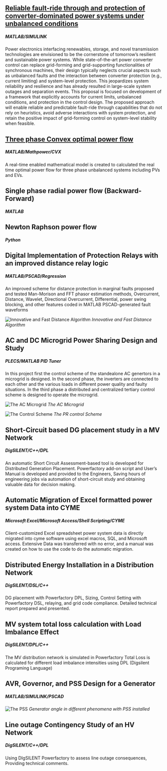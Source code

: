 ## [Reliable fault-ride through and protection of converter-dominated power systems under unbalanced conditions](https://wispo.ece.wisc.edu/projects/pserc-s-95-reliable-fault-ride-through-and-protection-of-converter-dominated-power-systems-under-unbalanced-conditions/)
##### MATLAB/SIMULINK
Power electronics interfacing renewables, storage, and novel transmission technologies are envisioned to be the cornerstone of tomorrow’s resilient and sustainable power systems. While state-of-the-art power converter control can replace grid-forming and grid-supporting functionalities of synchronous machines, their design typically neglects crucial aspects such as unbalanced faults and the interaction between converter protection (e.g., current limiting) and system-level protection. This jeopardizes system reliability and resilience and has already resulted in large-scale system outages and separation events. This proposal is focused on development of a framework that explicitly accounts for current limits, unbalanced conditions, and protection in the control design. The proposed approach will enable reliable and predictable fault-ride through capabilities that do not rely on heuristics, avoid adverse interactions with system protection, and retain the positive impact of grid-forming control on system-level stability when feasible.


## [Three phase Convex optimal power flow](https://github.com/Arazbrz/ThreephaseOPF)
##### MATLAB/Mathpower/CVX                          
A real-time enabled mathematical model is created to calculated the real time optimal power flow for three phase unbalanced systems including PVs and EVs.

## Single phase radial power flow (Backward-Forward)
##### MATLAB                          

## Newton Raphson power flow
##### Python                          



## Digital Implementation of Protection Relays with an improved distance relay logic
##### MATLAB/PSCAD/Regression                           

An improved scheme for distance protection in marginal faults proposed and tested
Man-Morison and FFT phasor estimation methods, Overcurrent, Distance, Wavelet, Directional Overcurrent, Differential, power swing blocking, and other features coded in MATLAB
PSCAD-generated fault waveforms

![Innovative and Fast Distance Algorithm](/files/Distance.jpg)
*Innovative and Fast Distance Algorithm*

## AC and DC Microgrid Power Sharing Design and Study
##### PLECS/MATLAB PID Tuner
In this project first the control scheme of the standealone AC genertors in a microgrid is designed. In the second phase, the inverters are connected to each other and the various loads in different power quality and faulty situations. In the third phase a distributed and centralized tertiary control scheme is designed to operate the microgrid.

![The AC Microgrid](/files/Main.jpg)
*The AC Microgrid*

![The Control Scheme](/files/schematic.jpg)
*The PR control Scheme*

## Short-Circuit based DG placement study in a MV Network 
##### DigSILENT/C++/DPL

An automatic Short Circuit Assessment-based tool is developed for Distributed Generation Placement. Powerfactory add-on script and User’s Manual is developed and provided to the Engineers, Saving hours of engineering jobs via automation of short-circuit study and obtaining valuable data for decision making.

## Automatic Migration of Excel formatted power system Data into CYME 
##### Microsoft Excel/Microsoft Access/Shell Scripting/CYME                         

Client-customized Excel spreadsheet power system data is directly migrated into cyme software using excel macros, SQL, and Microsoft access.
Extensive Data was transferred with no error, and a manual was created on how to use the code to do the automatic migration.


## Distributed Energy Installation in a Distribution Network   
##### DigSILENT/DSL/C++       

DG placement with Powerfactory DPL, Sizing, Control Setting with Powerfactory DSL, relaying, and grid code compliance.
Detailed technical report prepared and presented.

## MV system total loss calculation with Load Imbalance Effect  
##### DigSILENT/DPL/C++        

The MV distribution network is simulated in Powerfactory
Total Loss is calculated for different load imbalance intensities using DPL (Digsilent Programing Language)

## AVR, Governor, and PSS Design for a Generator                                                      
##### MATLAB/SIMULINK/PSCAD

![The PSS](/files/PSS.png)
*Generator angle in different phenomena with PSS installed*


## Line outage Contingency Study of an HV Network                 
##### DigSILENT/C++/DPL                                                       

Using DIgSILENT Powerfactory to assess line outage consequences, Providing technical comments.

